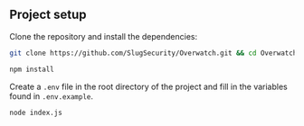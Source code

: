 ## Project setup

Clone the repository and install the dependencies:

```sh
git clone https://github.com/SlugSecurity/Overwatch.git && cd Overwatch

npm install
```

Create a `.env` file in the root directory of the project and fill in the variables found in `.env.example`.

```sh
node index.js
```
